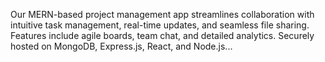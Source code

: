 Our MERN-based project management app streamlines collaboration with intuitive task management, real-time updates, and seamless file sharing. Features include agile boards, team chat, and detailed analytics. Securely hosted on MongoDB, Express.js, React, and Node.js...
